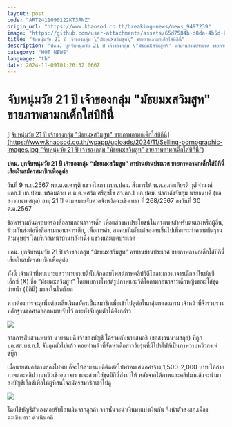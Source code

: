 ```yaml
---
layout: post
code: "ART2411090122KT3RNZ"
origin_url: "https://www.khaosod.co.th/breaking-news/news_9497239"
image: "https://github.com/user-attachments/assets/65d7584b-d8da-4b5d-b728-b4afaa618d21"
title: "จับหนุ่มวัย 21 ปี เจ้าของกลุ่ม \"มัธยมxสวิมสูท\" ขายภาพลามกเด็กใส่บิกีนี่"
description: "ปคม. บุกจับหนุ่มวัย 21 ปี เจ้าของกลุ่ม \"มัธยมxสวิมสูท\" คาบ้านย่านประเวศ ขายภาพลามกเด็กใส่บิกีนี่ เสียเงินสมัครสมาชิกเพื่อดูต่อ "
category: "HOT_NEWS"
language: "th"
date: 2024-11-09T01:26:52.066Z
---
```


# จับหนุ่มวัย 21 ปี เจ้าของกลุ่ม "มัธยมxสวิมสูท" ขายภาพลามกเด็กใส่บิกีนี่

[![จับหนุ่มวัย 21 ปี เจ้าของกลุ่ม "มัธยมxสวิมสูท" ขายภาพลามกเด็กใส่บิกีนี่](https://www.khaosod.co.th/wpapp/uploads/2024/11/Selling-pornographic-images.jpg "จับหนุ่มวัย 21 ปี เจ้าของกลุ่ม "มัธยมxสวิมสูท" ขายภาพลามกเด็กใส่บิกีนี่")](https://www.khaosod.co.th/wpapp/uploads/2024/11/Selling-pornographic-images.jpg)

**ปคม. บุกจับหนุ่มวัย 21 ปี เจ้าของกลุ่ม “มัธยมxสวิมสูท” คาบ้านย่านประเวศ ขายภาพลามกเด็กใส่บิกีนี่ เสียเงินสมัครสมาชิกเพื่อดูต่อ**

วันที่ 9 พ.ย.2567 พล.ต.ต.ศารุติ แขวงโสภา ผบก.ปคม. สั่งการให้ พ.ต.อ.ก่อเกียรติ วุฒิจำนงค์ ผกก.1 บก.ปคม. พร้อมด้วย พ.ต.ต.พศวัต ศรีสุขโข สว.กก.1 บก.ปคม. นำกำลังจับกุม นายธนบดี (ขอสงวนนามสกุล) อายุ 21 ปี ตามหมายจับศาลจังหวัดฉะเชิงเทรา ที่ 268/2567 ลงวันที่ 30 ต.ค.2567

ข้อหาร่วมกันครอบครองสื่อลามกอนาจารเด็ก เพื่อแสวงหาประโยชน์ในทางเพศสำหรับตนเองหรือผู้อื่น, ร่วมกันส่งต่อซึ่งสื่อลามกอนาจารเด็ก, เพื่อการค้า, สมคบกันตั้งแต่สองคนขึ้นไปเพื่อกระทำความผิดฐานค้ามนุษย์ฯ ได้บริเวณหน้าบ้านหลังหนึ่ง แขวงและเขตประเวศ

ปคม. บุกจับหนุ่มวัย 21 ปี เจ้าของกลุ่ม “มัธยมxสวิมสูท” คาบ้านย่านประเวศ ขายภาพลามกเด็กใส่บิกีนี่ เสียเงินสมัครสมาชิกเพื่อดูต่อ

ทั้งนี้ เจ้าหน้าที่พบเบาะแสว่านายธนบดีนั้นลักลอบโพสต์ภาพคลิปวิดีโอลามกอนาจารเด็กลงในบัญชีเอ็กซ์ (X) ชื่อ “มัธยมxสวิมสูท” โดยพบการโพสต์รูปภาพและวิดีโอลามกอนาจารเด็กหญิงขณะใส่ชุดว่ายน้ำ (บิกินี่) มาลงในโซเชียล

หากต้องการจะดูเพิ่มต้องเสียเงินสมัครเป็นสมาชิกเพื่อเข้าไปดูต่อในกลุ่มเทเลแกรม เจ้าหน้าที่จึงรวบรวมหลักฐานขอศาลออกหมายจับไว้ กระทั่งจับกุมตัวได้ดังกล่าว

[![](https://www.khaosod.co.th/wpapp/uploads/2024/11/9-หนุ่ม3.jpg)](https://www.khaosod.co.th/wpapp/uploads/2024/11/9-หนุ่ม3.jpg)

จากการสืบสวนพบว่า นายธนบดี เจ้าของบัญชี ได้ร่วมกับนายสมอธิ (ขอสงวนนามสกุล) ที่ถูกบก.สส.บช.ภ.1. จับกุมตัวไปแล้ว คอยทำหน้าที่จัดหาเด็กสาววัยรุ่นที่มีโปรไฟล์เป็นภาพวาบหวิวลงเฟซบุ๊ก

เมื่อนายสมอธิตามส่องไปพบ ก็จะให้สายธนบดีติดต่อไปพร้อมเสนอค่าจ้าง 1,500-2,000 บาท ให้ถ่ายภาพและคลิปวาบหวิวเชิงอนาจาร ขณะสวมใส่ชุดบิกินี่ส่งมาให้ หลังจากได้ภาพและคลิปมาแล้วจะนำมาลงบัญชีเอ็กซ์เพื่อให้ผู้ที่สนใจสมัครสมาชิกเข้าไปดู

[![](https://www.khaosod.co.th/wpapp/uploads/2024/11/9-หนุ่ม2.jpg)](https://www.khaosod.co.th/wpapp/uploads/2024/11/9-หนุ่ม2.jpg)

โดยใช้บัญชีตัวเองคอยรับโอนเงินจากลูกค้า จากนั้นจะนำเงินมาแบ่งเงินกัน จึงนำตัวส่งสภ.เมืองฉะเชิงเทรา ดำเนินคดี